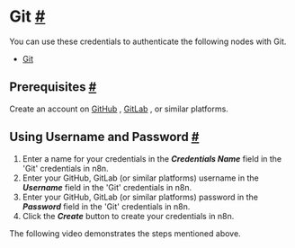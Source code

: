 


 Git
 [#](#git "Permanent link")
=================================



 You can use these credentials to authenticate the following nodes with Git.
 


* [Git](/integrations/builtin/core-nodes/n8n-nodes-base.git/)



 Prerequisites
 [#](#prerequisites "Permanent link")
-----------------------------------------------------



 Create an account on
 [GitHub](https://github.com) 
 ,
 [GitLab](https://about.gitlab.com/) 
 , or similar platforms.
 



 Using Username and Password
 [#](#using-username-and-password "Permanent link")
---------------------------------------------------------------------------------


1. Enter a name for your credentials in the
 ***Credentials Name***
 field in the 'Git' credentials in n8n.
2. Enter your GitHub, GitLab (or similar platforms) username in the
 ***Username***
 field in the 'Git' credentials in n8n.
3. Enter your GitHub, GitLab (or similar platforms) password in the
 ***Password***
 field in the 'Git' credentials in n8n.
4. Click the
 ***Create***
 button to create your credentials in n8n.



 The following video demonstrates the steps mentioned above.
 








